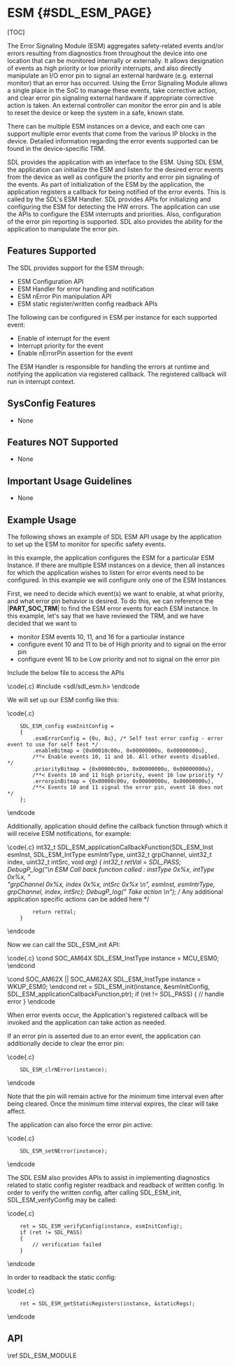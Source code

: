 # ESM {#SDL_ESM_PAGE}

[TOC]

The Error Signaling Module (ESM) aggregates safety-related events and/or errors resulting from diagnostics from throughout the device into one location that can be monitored internally or externally. It allows designation of events as high priority or low priority interrupts, and also directly manipulate an I/O error pin to signal an external hardware (e.g. external monitor) that an error has occurred. Using the Error Signaling Module allows a single place in the SoC to manage these events, take corrective action, and clear error pin signaling external hardware if appropriate corrective action is taken. An external controller can monitor the error pin and is able to reset the device or keep the system in a safe, known state.

There can be multiple ESM instances on a device, and each one can support multiple error events that come from the various IP blocks in the device. Detailed information regarding the error events supported can be found in the device-specific TRM.

SDL provides the application with an interface to the ESM. Using SDL ESM, the application can initialize the ESM and listen for the desired error events from the device as well as configure the priority and error pin signaling of the events. As part of initialization of the ESM by the application, the application registers a callback for being notified of the error events. This is called by the SDL's ESM Handler. SDL provides APIs for initializing and configuring the ESM for detecting the HW errors. The application can use the APIs to configure the ESM interrupts and priorities. Also, configuration of the error pin reporting is supported. SDL also provides the ability for the application to manipulate the error pin.

## Features Supported

The SDL provides support for the ESM through:

* ESM Configuration API
* ESM Handler for error handling and notification
* ESM nError Pin manipulation API
* ESM static register/written config readback APIs

The following can be configured in ESM per instance for each supported event:

* Enable of interrupt for the event
* Interrupt priority for the event
* Enable nErrorPin assertion for the event

The ESM Handler is responsible for handling the errors at runtime and notifying the application via registered callback. The registered callback will run in interrupt context.

## SysConfig Features

- None

## Features NOT Supported

- None

## Important Usage Guidelines

- None

## Example Usage

The following shows an example of SDL ESM API usage by the application to set up the ESM to monitor for specific safety events.

In this example, the application configures the ESM for a particular ESM Instance. If there are multiple ESM instances on a device, then all instances for which the application wishes to listen for error events need to be configured. In this example we will configure only one of the ESM Instances

First, we need to decide which event(s) we want to enable, at what priority, and what error pin behavior is desired. To do this, we can reference the |__PART_SOC_TRM__| to find the ESM error events for each ESM instance. In this example, let's say that we have reviewed the TRM, and we have decided that we want to

* monitor ESM events 10, 11, and 16 for a particular instance
* configure event 10 and 11 to be of High priority and to signal on the error pin
* configure event 16 to be Low priority and not to signal on the error pin

Include the below file to access the APIs

\code{.c}
#include <sdl/sdl_esm.h>
\endcode

We will set up our ESM config like this:

\code{.c}

        SDL_ESM_config esmInitConfig =
        {
            .esmErrorConfig = {0u, 8u}, /* Self test error config - error event to use for self test */
            .enableBitmap = {0x00010c00u, 0x00000000u, 0x00000000u},
            /**< Enable events 10, 11 and 16. All other events disabled. */
            .priorityBitmap = {0x00000c00u, 0x00000000u, 0x00000000u},
            /**< Events 10 and 11 high priority, event 16 low priority */
            .errorpinBitmap = {0x00000c00u, 0x00000000u, 0x00000000u},
            /**< Events 10 and 11 signal the error pin, event 16 does not */
        };
\endcode

Additionally, application should define the callback function through which it will receive ESM notifications, for example:

\code{.c}
        int32_t SDL_ESM_applicationCallbackFunction(SDL_ESM_Inst esmInst,
                                                    SDL_ESM_IntType esmIntrType,
                                                    uint32_t grpChannel,
                                                    uint32_t index,
                                                    uint32_t intSrc,
                                                    void *arg)
        {
            int32_t retVal = SDL_PASS;
            DebugP_log("\n  ESM Call back function called : instType 0x%x, intType 0x%x, " \
                        "grpChannel 0x%x, index 0x%x, intSrc 0x%x \n",
                        esmInst, esmIntrType, grpChannel, index, intSrc);
            DebugP_log("  Take action \n");
            /* Any additional application specific actions can be added here */

            return retVal;
        }
\endcode

Now we can call the SDL_ESM_init API:

\code{.c}
\cond SOC_AM64X
SDL_ESM_InstType instance = MCU_ESM0;
\endcond


\cond SOC_AM62X  || SOC_AM62AX
SDL_ESM_InstType instance = WKUP_ESM0;
\endcond
        ret = SDL_ESM_init(instance, &esmInitConfig, SDL_ESM_applicationCallbackFunction,ptr);
        if (ret != SDL_PASS)
        {
            // handle error
        }
\endcode

When error events occur, the Application's registered callback will be invoked and the application can take action as needed.


If an error pin is asserted due to an error event, the application can additionally decide to clear the error pin:

\code{.c}

        SDL_ESM_clrNError(instance);
\endcode

Note that the pin will remain active for the minimum time interval even after being cleared. Once the minimum time interval expires, the clear will take affect.

The application can also force the error pin active:

\code{.c}

        SDL_ESM_setNError(instance);
\endcode

The SDL ESM also provides APIs to assist in implementing diagnostics related to static config register readback and readback of written config.
In order to verify the written config, after calling SDL_ESM_init, SDL_ESM_verifyConfig may be called:

\code{.c}

        ret = SDL_ESM_verifyConfig(instance, esmInitConfig);
        if (ret != SDL_PASS)
        {
            // verification failed
        }
\endcode

In order to readback the static config:

\code{.c}

        ret = SDL_ESM_getStaticRegisters(instance, &staticRegs);
\endcode

## API

\ref SDL_ESM_MODULE
